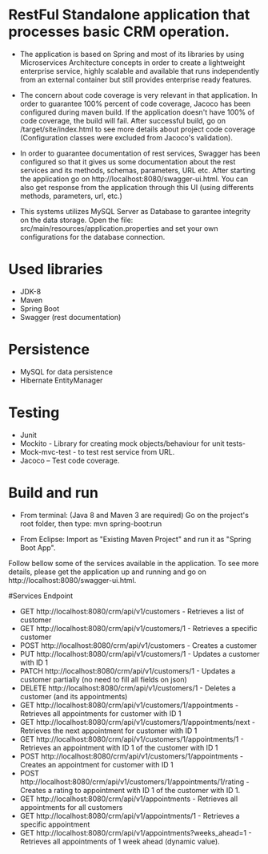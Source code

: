 # RestFul Standalone application that processes basic CRM operation.

- The application is based on Spring and most of its libraries by using Microservices Architecture concepts in order to create a lightweight enterprise service, highly scalable and available that runs independently from an external container but still provides enterprise ready features.

- The concern about code coverage is very relevant in that application. In order to guarantee 100% percent of code coverage, Jacoco has been configured during maven build. If the application doesn't have 100% of code coverage, the build will fail. After successful build, go on /target/site/index.html to see more details about project code coverage (Configuration classes were excluded from Jacoco's validation).

- In order to guarantee documentation of rest services, Swagger has been configured so that it gives us some documentation about the rest services and its methods, schemas, parameters, URL etc. After starting the application go on http://localhost:8080/swagger-ui.html. You can also get response from the application through this UI (using differents methods, parameters, url, etc.)

- This systems utilizes MySQL Server as Database to garantee integrity on the data storage. Open the file: src/main/resources/application.properties and set your own configurations for the database connection.


# Used libraries
- JDK-8
- Maven
- Spring Boot
- Swagger (rest documentation)

# Persistence
- MySQL for data persistence 
- Hibernate EntityManager

# Testing
- Junit
- Mockito - Library for creating mock objects/behaviour for unit tests-
- Mock-mvc-test - to test rest service from URL.
- Jacoco – Test code coverage.

# Build and run

- From terminal: (Java 8 and Maven 3 are required)
Go on the project's root folder, then type: mvn spring-boot:run

- From Eclipse:
Import as "Existing Maven Project" and run it as "Spring Boot App".

Follow bellow some of the services available in the application. To see more details, please get the application up and running and go on http://localhost:8080/swagger-ui.html.

#Services Endpoint

- GET http://localhost:8080/crm/api/v1/customers - Retrieves a list of customer
- GET http://localhost:8080/crm/api/v1/customers/1 - Retrieves a specific customer
- POST http://localhost:8080/crm/api/v1/customers - Creates a customer
- PUT http://localhost:8080/crm/api/v1/customers/1 - Updates a customer with ID 1
- PATCH http://localhost:8080/crm/api/v1/customers/1 - Updates a customer partially (no need to fill all fields on json)
- DELETE http://localhost:8080/crm/api/v1/customers/1 - Deletes a customer (and its appointments)
- GET http://localhost:8080/crm/api/v1/customers/1/appointments - Retrieves all appointments for customer with ID 1
- GET http://localhost:8080/crm/api/v1/customers/1/appointments/next - Retrieves the next appointment for customer with ID 1
- GET http://localhost:8080/crm/api/v1/customers/1/appointments/1 - Retrieves an appointment with ID 1 of the customer with ID 1
- POST http://localhost:8080/crm/api/v1/customers/1/appointments - Creates an appointment for customer with ID 1
- POST http://localhost:8080/crm/api/v1/customers/1/appointments/1/rating - Creates a rating to appointment with ID 1 of the customer with ID 1.
- GET http://localhost:8080/crm/api/v1/appointments - Retrieves all appointments for all customers
- GET http://localhost:8080/crm/api/v1/appointments/1 - Retrieves a specific appointment
- GET http://localhost:8080/crm/api/v1/appointments?weeks_ahead=1 - Retrieves all appointments of 1 week ahead (dynamic value).
